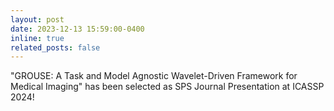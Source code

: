 ```yaml
---
layout: post
date: 2023-12-13 15:59:00-0400
inline: true
related_posts: false
---
```


"GROUSE: A Task and Model Agnostic Wavelet-Driven Framework for Medical Imaging" has been selected as SPS Journal Presentation at ICASSP 2024!